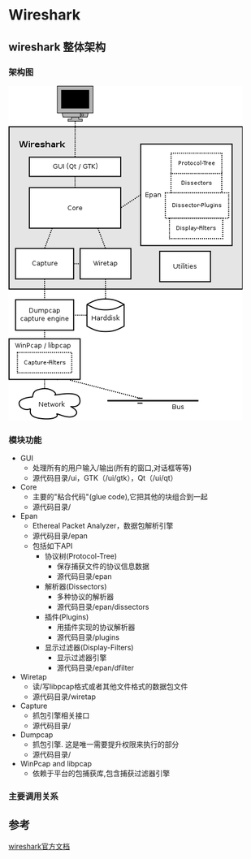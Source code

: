 # Wireshark #

## wireshark 整体架构 #

### 架构图 #

![ws-function-blocks.png](ws-function-blocks.png)

### 模块功能 #

- GUI
    - 处理所有的用户输入/输出(所有的窗口,对话框等等)
    - 源代码目录/ui，GTK（/ui/gtk），Qt（/ui/qt）
- Core
    - 主要的"粘合代码"(glue code),它把其他的块组合到一起
    - 源代码目录/
- Epan
    - Ethereal Packet Analyzer，数据包解析引擎
    - 源代码目录/epan
    - 包括如下API
        - 协议树(Protocol-Tree)
            - 保存捕获文件的协议信息数据
            - 源代码目录/epan
        - 解析器(Dissectors)
            - 多种协议的解析器
            - 源代码目录/epan/dissectors
        - 插件(Plugins)
            - 用插件实现的协议解析器
            - 源代码目录/plugins
        - 显示过滤器(Display-Filters)
            - 显示过滤器引擎
            - 源代码目录/epan/dfilter
- Wiretap
    - 读/写libpcap格式或者其他文件格式的数据包文件
    - 源代码目录/wiretap
- Capture
    - 抓包引擎相关接口
    - 源代码目录/
- Dumpcap
    - 抓包引擎. 这是唯一需要提升权限来执行的部分
    - 源代码目录/
- WinPcap and libpcap
    - 依赖于平台的包捕获库,包含捕获过滤器引擎

### 主要调用关系 #




## 参考 #

[wireshark官方文档](https://www.wireshark.org/docs/wsdg_html_chunked/ChWorksOverview.html)